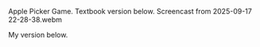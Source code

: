 Apple Picker Game. Textbook version below. Screencast from 2025-09-17 22-28-38.webm

My version below.
